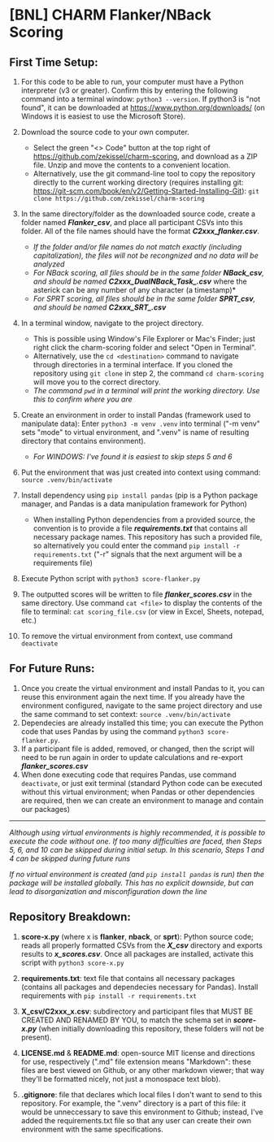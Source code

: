 # [BNL] CHARM Flanker/NBack Scoring

## First Time Setup:

1. For this code to be able to run, your computer must have a Python interpreter (v3 or greater). Confirm this by entering the following command into a terminal window: ```python3 --version```. If python3 is "not found", it can be downloaded at https://www.python.org/downloads/ (on Windows it is easiest to use the Microsoft Store).

2. Download the source code to your own computer. 
    - Select the green "<> Code" button at the top right of https://github.com/zekissel/charm-scoring, and download as a ZIP file. Unzip and move the contents to a convenient location.
    - Alternatively, use the git command-line tool to copy the repository directly to the current working directory (requires installing git: https://git-scm.com/book/en/v2/Getting-Started-Installing-Git): ```git clone https://github.com/zekissel/charm-scoring```

3. In the same directory/folder as the downloaded source code, create a folder named ***Flanker_csv***, and place all participant CSVs into this folder. All of the file names should have the format ***C2xxx_flanker.csv***.
    - *If the folder and/or file names do not match exactly (including capitalization), the files will not be recongnized and no data will be analyzed*
    - *For NBack scoring, all files should be in the same folder ***NBack_csv***, and should be named ***C2xxx_DualNBack_Task_*.csv*** where the asterick can be any number of any character (a timestamp)*
    - *For SPRT scoring, all files should be in the same folder ***SPRT_csv***, and should be named ***C2xxx_SRT_*.csv***

4. In a terminal window, navigate to the project directory.
    - This is possible using Window's File Explorer or Mac's Finder; just right click the charm-scoring folder and select "Open in Terminal". 
    - Alternatively, use the ```cd <destination>``` command to navigate through directories in a terminal interface. If you cloned the repository using ```git clone``` in step 2, the command ```cd charm-scoring``` will move you to the correct directory.
    - *The command ```pwd``` in a terminal will print the working directory. Use this to confirm where you are*

5. Create an environment in order to install Pandas (framework used to manipulate data): Enter ```python3 -m venv .venv``` into terminal ("-m venv" sets "mode" to virtual environment, and ".venv" is name of resulting directory that contains environment). 

    - *For WINDOWS: I've found it is easiest to skip steps 5 and 6*

6. Put the environment that was just created into context using command: ```source .venv/bin/activate```

7. Install dependency using ```pip install pandas``` (pip is a Python package manager, and Pandas is a data manipulation framework for Python)
    - When installing Python dependencies from a provided source, the convention is to provide a file ***requirements.txt*** that contains all necessary package names. This repository has such a provided file, so alternatively you could enter the command ```pip install -r requirements.txt``` ("-r" signals that the next argument will be a requirements file)

8. Execute Python script with ```python3 score-flanker.py```

9. The outputted scores will be written to file ***flanker_scores.csv*** in the same directory. Use command ```cat <file>``` to display the contents of the file to terminal: ```cat scoring_file.csv``` (or view in Excel, Sheets, notepad, etc.)

10. To remove the virtual environment from context, use command ```deactivate```


## For Future Runs:
1. Once you create the virtual environment and install Pandas to it, you can reuse this environment again the next time. If you already have the environment configured, navigate to the same project directory and use the same command to set context: ```source .venv/bin/activate```
2. Dependecies are already installed this time; you can execute the Python code that uses Pandas by using the command ```python3 score-flanker.py```.
3. If a participant file is added, removed, or changed, then the script will need to be run again in order to update calculations and re-export ***flanker_scores.csv***
4. When done executing code that requires Pandas, use command ```deactivate```, or just exit terminal (standard Python code can be executed without this virtual environment; when Pandas or other dependencies are required, then we can create an environment to manage and contain our packages)


---
*Although using virtual environments is highly recommended, it is possible to execute the code without one. If too many difficulties are faced, then Steps 5, 6, and 10 can be skipped during initial setup. In this scenario, Steps 1 and 4 can be skipped during future runs*

*If no virtual environment is created (and ```pip install pandas``` is run) then the package will be installed globally. This has no explicit downside, but can lead to disorganization and misconfiguration down the line*


## Repository Breakdown:
1. **score-x.py** (where x is **flanker**, **nback**, or **sprt**): Python source code; reads all properly formatted CSVs from the ***X_csv*** directory and exports results to ***x_scores.csv***. Once all packages are installed, activate this script with ```python3 score-x.py```

2. **requirements.txt**: text file that contains all necessary packages (contains all packages and dependecies necessary for Pandas). Install requirements with ```pip install -r requirements.txt```

3. **X_csv/C2xxx_x.csv**: subdirectory and participant files that MUST BE CREATED AND RENAMED BY YOU, to match the schema set in ***score-x.py*** (when initially downloading this repository, these folders will not be present).

4. **LICENSE.md** & **README.md**: open-source MIT license and directions for use, respectively (".md" file extension means "Markdown": these files are best viewed on Github, or any other markdown viewer; that way they'll be formatted nicely, not just a monospace text blob).

5. **.gitignore**: file that declares which local files I don't want to send to this repository. For example, the ".venv" directory is a part of this file: it would be unneccessary to save this environment to Github; instead, I've added the requirements.txt file so that any user can create their own environment with the same specifications.